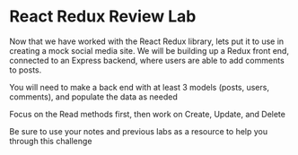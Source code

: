 # React Redux Review Lab

Now that we have worked with the React Redux library, lets put it to use in creating a mock social media site. We will be building up a Redux front end, connected to an Express backend, where users are able to add comments to posts.

You will need to make a back end with at least 3 models (posts, users, comments), and populate the data as needed

Focus on the Read methods first, then work on Create, Update, and Delete

Be sure to use your notes and previous labs as a resource to help you through this challenge
